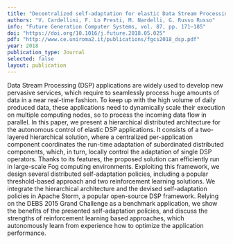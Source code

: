 ```yaml
---
title: "Decentralized self-adaptation for elastic Data Stream Processing"
authors: "V. Cardellini, F. Lo Presti, M. Nardelli, G. Russo Russo"
info: "Future Generation Computer Systems, vol. 87, pp. 171–185"
doi: "https://doi.org/10.1016/j.future.2018.05.025"
pdf: "http://www.ce.uniroma2.it/publications/fgcs2018_dsp.pdf"
year: 2018
publication_type: Journal
selected: false
layout: publication
---
```


Data Stream Processing (DSP) applications are widely used to develop new
pervasive services, which require to seamlessly process huge amounts of data in
a near real-time fashion. To keep up with the high volume of daily produced
data, these applications need to dynamically scale their execution on multiple
computing nodes, so to process the incoming data flow in parallel. In this
paper, we present a hierarchical distributed architecture for the autonomous
control of elastic DSP applications. It consists of a two-layered hierarchical
solution, where a centralized per-application component coordinates the run-time
adaptation of subordinated distributed components, which, in turn, locally
control the adaptation of single DSP operators. Thanks to its features, the
proposed solution can efficiently run in large-scale Fog computing environments.
Exploiting this framework, we design several distributed self-adaptation
policies, including a popular threshold-based approach and two reinforcement
learning solutions. We integrate the hierarchical architecture and the devised
self-adaptation policies in Apache Storm, a popular open-source DSP framework.
Relying on the DEBS 2015 Grand Challenge as a benchmark application, we show the
benefits of the presented self-adaptation policies, and discuss the strengths of
reinforcement learning based approaches, which autonomously learn from
experience how to optimize the application performance.

